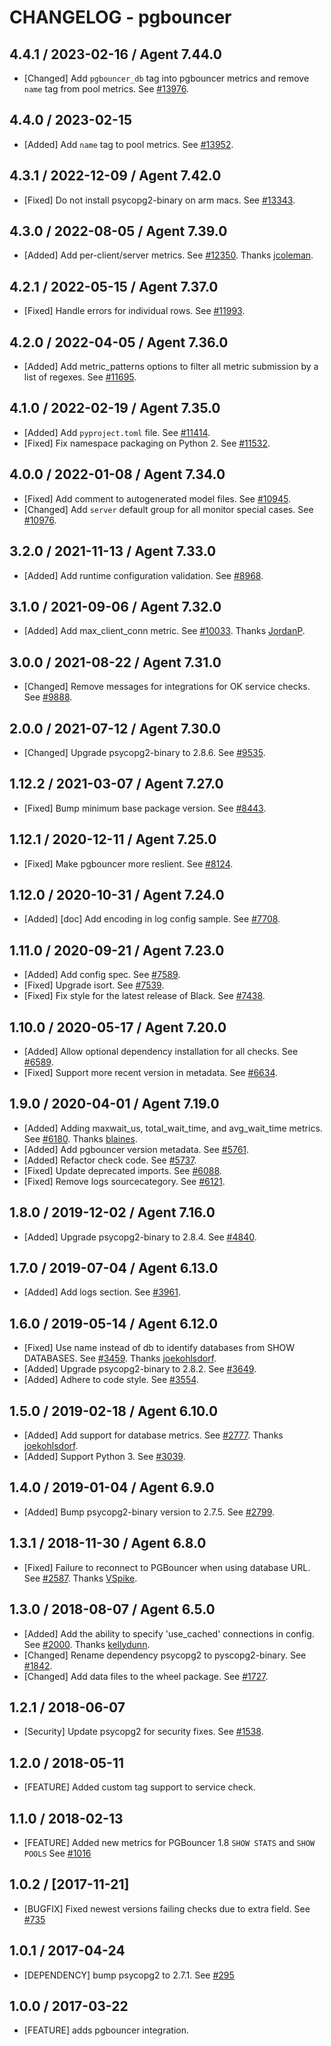 # CHANGELOG - pgbouncer

## 4.4.1 / 2023-02-16 / Agent 7.44.0

* [Changed] Add `pgbouncer_db` tag into pgbouncer metrics and remove `name` tag from pool metrics. See [#13976](https://github.com/DataDog/integrations-core/pull/13976).

## 4.4.0 / 2023-02-15

* [Added] Add `name` tag to pool metrics. See [#13952](https://github.com/DataDog/integrations-core/pull/13952).

## 4.3.1 / 2022-12-09 / Agent 7.42.0

* [Fixed] Do not install psycopg2-binary on arm macs. See [#13343](https://github.com/DataDog/integrations-core/pull/13343).

## 4.3.0 / 2022-08-05 / Agent 7.39.0

* [Added] Add per-client/server metrics. See [#12350](https://github.com/DataDog/integrations-core/pull/12350). Thanks [jcoleman](https://github.com/jcoleman).

## 4.2.1 / 2022-05-15 / Agent 7.37.0

* [Fixed] Handle errors for individual rows. See [#11993](https://github.com/DataDog/integrations-core/pull/11993).

## 4.2.0 / 2022-04-05 / Agent 7.36.0

* [Added] Add metric_patterns options to filter all metric submission by a list of regexes. See [#11695](https://github.com/DataDog/integrations-core/pull/11695).

## 4.1.0 / 2022-02-19 / Agent 7.35.0

* [Added] Add `pyproject.toml` file. See [#11414](https://github.com/DataDog/integrations-core/pull/11414).
* [Fixed] Fix namespace packaging on Python 2. See [#11532](https://github.com/DataDog/integrations-core/pull/11532).

## 4.0.0 / 2022-01-08 / Agent 7.34.0

* [Fixed] Add comment to autogenerated model files. See [#10945](https://github.com/DataDog/integrations-core/pull/10945).
* [Changed] Add `server` default group for all monitor special cases. See [#10976](https://github.com/DataDog/integrations-core/pull/10976).

## 3.2.0 / 2021-11-13 / Agent 7.33.0

* [Added] Add runtime configuration validation. See [#8968](https://github.com/DataDog/integrations-core/pull/8968).

## 3.1.0 / 2021-09-06 / Agent 7.32.0

* [Added] Add max_client_conn metric. See [#10033](https://github.com/DataDog/integrations-core/pull/10033). Thanks [JordanP](https://github.com/JordanP).

## 3.0.0 / 2021-08-22 / Agent 7.31.0

* [Changed] Remove messages for integrations for OK service checks. See [#9888](https://github.com/DataDog/integrations-core/pull/9888).

## 2.0.0 / 2021-07-12 / Agent 7.30.0

* [Changed] Upgrade psycopg2-binary to 2.8.6. See [#9535](https://github.com/DataDog/integrations-core/pull/9535).

## 1.12.2 / 2021-03-07 / Agent 7.27.0

* [Fixed] Bump minimum base package version. See [#8443](https://github.com/DataDog/integrations-core/pull/8443).

## 1.12.1 / 2020-12-11 / Agent 7.25.0

* [Fixed] Make pgbouncer more reslient. See [#8124](https://github.com/DataDog/integrations-core/pull/8124).

## 1.12.0 / 2020-10-31 / Agent 7.24.0

* [Added] [doc] Add encoding in log config sample. See [#7708](https://github.com/DataDog/integrations-core/pull/7708).

## 1.11.0 / 2020-09-21 / Agent 7.23.0

* [Added] Add config spec. See [#7589](https://github.com/DataDog/integrations-core/pull/7589).
* [Fixed] Upgrade isort. See [#7539](https://github.com/DataDog/integrations-core/pull/7539).
* [Fixed] Fix style for the latest release of Black. See [#7438](https://github.com/DataDog/integrations-core/pull/7438).

## 1.10.0 / 2020-05-17 / Agent 7.20.0

* [Added] Allow optional dependency installation for all checks. See [#6589](https://github.com/DataDog/integrations-core/pull/6589).
* [Fixed] Support more recent version in metadata. See [#6634](https://github.com/DataDog/integrations-core/pull/6634).

## 1.9.0 / 2020-04-01 / Agent 7.19.0

* [Added] Adding maxwait_us, total_wait_time, and avg_wait_time metrics. See [#6180](https://github.com/DataDog/integrations-core/pull/6180). Thanks [blaines](https://github.com/blaines).
* [Added] Add pgbouncer version metadata. See [#5761](https://github.com/DataDog/integrations-core/pull/5761).
* [Added] Refactor check code. See [#5737](https://github.com/DataDog/integrations-core/pull/5737).
* [Fixed] Update deprecated imports. See [#6088](https://github.com/DataDog/integrations-core/pull/6088).
* [Fixed] Remove logs sourcecategory. See [#6121](https://github.com/DataDog/integrations-core/pull/6121).

## 1.8.0 / 2019-12-02 / Agent 7.16.0

* [Added] Upgrade psycopg2-binary to 2.8.4. See [#4840](https://github.com/DataDog/integrations-core/pull/4840).

## 1.7.0 / 2019-07-04 / Agent 6.13.0

* [Added] Add logs section. See [#3961](https://github.com/DataDog/integrations-core/pull/3961).

## 1.6.0 / 2019-05-14 / Agent 6.12.0

* [Fixed] Use name instead of db to identify databases from SHOW DATABASES. See [#3459](https://github.com/DataDog/integrations-core/pull/3459). Thanks [joekohlsdorf](https://github.com/joekohlsdorf).
* [Added] Upgrade psycopg2-binary to 2.8.2. See [#3649](https://github.com/DataDog/integrations-core/pull/3649).
* [Added] Adhere to code style. See [#3554](https://github.com/DataDog/integrations-core/pull/3554).

## 1.5.0 / 2019-02-18 / Agent 6.10.0

* [Added] Add support for database metrics. See [#2777](https://github.com/DataDog/integrations-core/pull/2777). Thanks [joekohlsdorf](https://github.com/joekohlsdorf).
* [Added] Support Python 3. See [#3039](https://github.com/DataDog/integrations-core/pull/3039).

## 1.4.0 / 2019-01-04 / Agent 6.9.0

* [Added] Bump psycopg2-binary version to 2.7.5. See [#2799](https://github.com/DataDog/integrations-core/pull/2799).

## 1.3.1 / 2018-11-30 / Agent 6.8.0

* [Fixed] Failure to reconnect to PGBouncer when using database URL. See [#2587](https://github.com/DataDog/integrations-core/pull/2587). Thanks [VSpike](https://github.com/VSpike).

## 1.3.0 / 2018-08-07 / Agent 6.5.0

* [Added] Add the ability to specify 'use_cached' connections in config. See [#2000](https://github.com/DataDog/integrations-core/pull/2000). Thanks [kellydunn](https://github.com/kellydunn).
* [Changed] Rename dependency psycopg2 to pyscopg2-binary. See [#1842](https://github.com/DataDog/integrations-core/pull/1842).
* [Changed] Add data files to the wheel package. See [#1727](https://github.com/DataDog/integrations-core/pull/1727).

## 1.2.1 / 2018-06-07

* [Security] Update psycopg2 for security fixes. See [#1538](https://github.com/DataDog/integrations-core/pull/1538).

## 1.2.0 / 2018-05-11

* [FEATURE] Added custom tag support to service check.

## 1.1.0 / 2018-02-13

* [FEATURE] Added new metrics for PGBouncer 1.8 `SHOW STATS` and `SHOW POOLS` See [#1016](https://github.com/DataDog/integrations-core/issues/1016)

## 1.0.2 / [2017-11-21]

* [BUGFIX] Fixed newest versions failing checks due to extra field. See [#735](https://github.com/DataDog/integrations-core/issues/735)

## 1.0.1 / 2017-04-24

* [DEPENDENCY] bump psycopg2 to 2.7.1. See [#295](https://github.com/DataDog/integrations-core/issues/295)

## 1.0.0 / 2017-03-22

* [FEATURE] adds pgbouncer integration.
